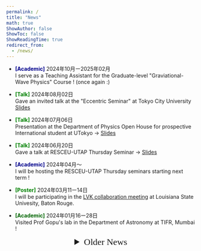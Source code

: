 ```yaml
---
permalink: /
title: "News"
math: true
ShowAuthor: false
ShowToc: false
ShowReadingTime: true
redirect_from: 
  - /news/
---
```



<!-- News -->
<!-- <h2><p style="text-align:center; font-family:mistral;"> News </p></h2>
-->

- <span style="color:darkblue; font-weight:bold">[Academic]</span> 2024年10月ー2025年02月
        <br/> I serve as a Teaching Assistant for the Graduate-level "Graviational-Wave Physics" Course ! (once again :)

- <span style="color:green; font-weight:bold">[Talk]</span> 2024年08月02日 
<br/> Gave an invited talk at the "Eccentric Seminar" at Tokyo City University [Slides](https://www.dropbox.com/scl/fi/pamxd525b7lg1o9vjiaxs/eccentric-seminar-240802-talk-v1.pdf?rlkey=slz51bn7jgyfgpzu6io3b0b95&dl=0)

- <span style="color:green; font-weight:bold">[Talk]</span> 2024年07月06日
<br/> Presentation at the Department of Physics Open House for prospective International student at UTokyo -> [Slides](https://www.dropbox.com/scl/fi/m49tb46fregudg8s8rmua/UTokyo-Phys-Dept-Open-House-240706.pdf?rlkey=jnzbhoxyq8kyc7r1ng9mg3rvh&dl=0)

- <span style="color:green; font-weight:bold">[Talk]</span> 2024年06月20日
<br/> Gave a talk at RESCEU-UTAP Thursday Seminar -> [Slides](https://www.dropbox.com/scl/fi/d7rvscuzuf3462wbtirog/thurs-seminar-240620-talk.pdf?rlkey=pxnfixmqqaplledvruua56du6&dl=0)

- <span style="color:darkblue; font-weight:bold">[Academic]</span> 2024年04月〜
<br/> I will be hosting the RESCEU-UTAP Thursday seminars starting next term ! 
  
- <span style="color:green; font-weight:bold">[Poster]</span> 2024年03月11ー14日
<br/> I will be participating in the [LVK collaboration meeting](https://www.lsu.edu/physics/lvkmeeting/index.php) at Louisiana State Univesity, Baton Rouge.
  
- <span style="color:darkgreen; font-weight:bold">[Academic]</span> 2024年01月16ー28日
<br/> Visited Prof Gopu's lab in the Department of Astronomy at TIFR, Mumbai !
      
<!-- Older News -->

<details>
	<summary style="font-family: mistral; text-align:center; font-size: 24px">
	Older News
	</summary>
	
- <span style="color:darkgreen; font-weight:bold">[Academic]</span> (2023年12月$\sim$) I am be one of the [reviewers](https://git.ligo.org/waveforms/reviews/nrtidalv3/-/wikis/home#review-checks-and-review-documentation) for the [NRTidalv3](https://dcc.ligo.org/G2302143) waveform model ! My contributions will be on _Time Domain Behavior_ and _Documentation_. 

- <span style="color:blue; font-weight:bold">[Part-time]</span> (2023年12月07-15日) Serving as a part-time worker during the RESCEU-NBIA workshop in the Hongo campus !

- <span style="color:green; font-weight:bold">[Talk]</span> (2023年12月07-15日) I plan to submit present a talk on X-Ray Observations in the [RESCEU-NBIA GW Workshop](https://indico2.cns.s.u-tokyo.ac.jp/event/286/overview), at UTokyo, Hongo campus !

- <span style="color:green; font-weight:bold">[Talk]</span> (2023年12月04-06日) Have a talk at the [Gakujutsu-Henkaku Conference](https://multimessenger.jp/en/events/annualconf-1/) in Gero Onsen Sumeikan, Gifu !

- <span style="color:green; font-weight:bold">[Poster]</span> (2023年11月13-18日) I will present a Poster in the [MLPhys Conference](https://mlphys.scphys.kyoto-u.ac.jp/ic_mlphys/) at YITP, Kyoto University.

- <span style="color:blue; font-weight:bold">[Part-time]</span> (2023年11月06-09日) Tomonokai Junior High School Program at Mitaka !

- <span style="color:green; font-weight:bold">[Talk]</span> (2023年10月31日) I have a contributed talk at the [RESCEU Symposium](https://www.resceu.s.u-tokyo.ac.jp/symposium/resceu_sympo2023/), UTokyo, Hongo.

- <span style="color:darkblue; font-weight:bold">[Academic]</span> (2023年10月-2024年02月) I serve as a Teaching Assistant for the Graduate-level "Graviational-Wave Physics" Course ! (my first TAship :)

- <span style="color:brown; font-weight:bold">[Career]</span> (2023年10月01日) Started PhD with Kipp-san at [RESCEU](https://www.resceu.s.u-tokyo.ac.jp/top.php), The University of Tokyo

</details>

